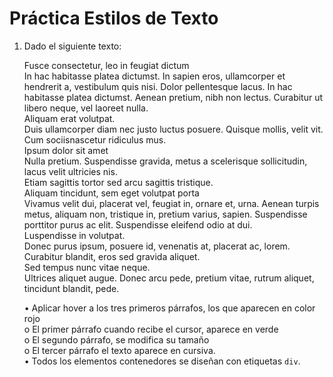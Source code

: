 # Práctica Estilos de Texto

1. Dado el siguiente texto: 

   Fusce consectetur, leo in feugiat dictum  
   In hac habitasse platea dictumst. In sapien eros, ullamcorper et hendrerit a, vestibulum quis nisi. Dolor pellentesque lacus. In hac habitasse platea dictumst. Aenean pretium, nibh non lectus. Curabitur ut libero neque, vel laoreet nulla.  
   Aliquam erat volutpat.  
   Duis ullamcorper diam nec justo luctus posuere. Quisque mollis, velit vit. Cum sociisnascetur ridiculus mus.  
   Ipsum dolor sit amet  
   Nulla pretium. Suspendisse gravida, metus a scelerisque sollicitudin, lacus velit ultricies nis.  
   Etiam sagittis tortor sed arcu sagittis tristique.  
   Aliquam tincidunt, sem eget volutpat porta  
   Vivamus velit dui, placerat vel, feugiat in, ornare et, urna. Aenean turpis metus, aliquam non, tristique in, pretium varius, sapien. Suspendisse porttitor purus ac elit. Suspendisse eleifend odio at dui.  
   Luspendisse in volutpat.  
   Donec purus ipsum, posuere id, venenatis at, placerat ac, lorem. Curabitur blandit, eros sed gravida aliquet.  
   Sed tempus nunc vitae neque.  
   Ultrices aliquet augue. Donec arcu pede, pretium vitae, rutrum aliquet, tincidunt blandit, pede.  

   • Aplicar hover a los tres primeros párrafos, los que aparecen en color rojo  
     o El primer párrafo cuando recibe el cursor, aparece en verde  
     o El segundo párrafo, se modifica su tamaño  
     o El tercer párrafo el texto aparece en cursiva.  
   • Todos los elementos contenedores se diseñan con etiquetas `div`.
